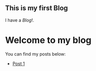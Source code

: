 ## This is my first Blog
I have a *Blog*!. 
# Welcome to my blog
You can find my posts below:
- [Post 1](_posts/2025-04-06-First_Post.md)
